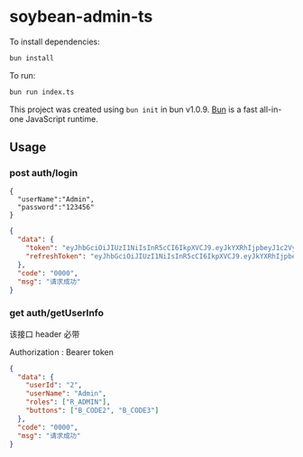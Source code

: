 # soybean-admin-ts

To install dependencies:

```bash
bun install
```

To run:

```bash
bun run index.ts
```

This project was created using `bun init` in bun v1.0.9. [Bun](https://bun.sh) is a fast all-in-one JavaScript runtime.

## Usage

### post auth/login

```
{
  "userName":"Admin",
  "password":"123456"
}
```

```json
{
  "data": {
    "token": "eyJhbGciOiJIUzI1NiIsInR5cCI6IkpXVCJ9.eyJkYXRhIjpbeyJ1c2VyTmFtZSI6IkFkbWluIn1dLCJpYXQiOjE2OTg0ODQ5NzIsImV4cCI6MTczMDA0NDc5OSwiYXVkIjoic295YmVhbi1hZG1pbiIsImlzcyI6IlNveWJlYW4iLCJzdWIiOiJBZG1pbiJ9.rLqWqgErEAgX4EVy_Kl_Eb1_bDmXyiZ9bZaupVgyv5M",
    "refreshToken": "eyJhbGciOiJIUzI1NiIsInR5cCI6IkpXVCJ9.eyJkYXRhIjpbeyJ1c2VyTmFtZSI6IkFkbWluIn1dLCJpYXQiOjE2OTg0ODQ5ODQsImV4cCI6MTc2MTU4MDc5OSwiYXVkIjoic295YmVhbi1hZG1pbiIsImlzcyI6IlNveWJlYW4iLCJzdWIiOiJBZG1pbiJ9.QLrSKVlFXAzBb3v0BFzyxBbzrVMg58SF9oLS46Z8bFI"
  },
  "code": "0000",
  "msg": "请求成功"
}
```

### get auth/getUserInfo

该接口 header 必带

Authorization : Bearer token

```json
{
  "data": {
    "userId": "2",
    "userName": "Admin",
    "roles": ["R_ADMIN"],
    "buttons": ["B_CODE2", "B_CODE3"]
  },
  "code": "0000",
  "msg": "请求成功"
}
```
